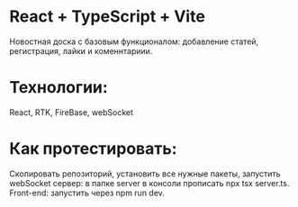 # React + TypeScript + Vite

Новостная доска с базовым функционалом: добавление статей, регистрация, лайки и коменнтариии. 

# Технологии:

React, RTK, FireBase, webSocket

# Как протестировать:

Cкопировать репозиторий, установить все нужные пакеты, запустить webSocket сервер: в папке server в консоли прописать npx tsx server.ts.
Front-end: запустить через npm run dev.

```
